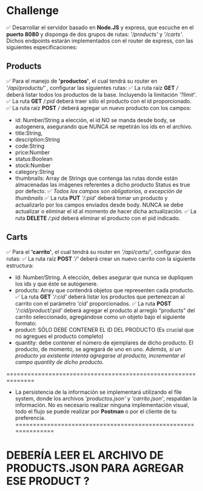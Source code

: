 # Challenge

✅ Desarrollar el servidor basado en **Node.JS** y express, que escuche en el **puerto 8080** y disponga de dos grupos de rutas: *'/products'* y *'/carts'*. Dichos endpoints estarán implementados con el router de express, con las siguientes especificaciones:

## Products

✅ Para el manejo de **'productos'**, el cual tendrá su router en *'/api/products/'* , configurar las siguientes rutas:
  ✅ La ruta raíz **GET** */* deberá listar todos los productos de la base. Incluyendo la limitación *'?limit'*.
  ✅ La ruta **GET** */:pid* deberá traer sólo el producto con el id proporcionado.
  ✅ La ruta raíz **POST** */* deberá agregar un nuevo producto con los campos:
  - id: Number/String a elección, el id NO se manda desde body, se autogenera, asegurando que NUNCA se repetirán los ids en el archivo.
  - title:String,
  - description:String
  - code:String
  - price:Number
  - status:Boolean
  - stock:Number
  - category:String
  - thumbnails: Array de Strings que contenga las rutas donde  están almacenadas las imágenes referentes a dicho producto Status es true por defecto.
  ✅  _Todos los campos son obligatorios, a excepción de thumbnails_
  ✅ La ruta **PUT** *'/:pid'* deberá tomar un producto y actualizarlo por los campos enviados desde body. NUNCA se debe actualizar o eliminar el id al momento de hacer dicha actualización.
  ✅ La ruta **DELETE** */:pid* deberá eliminar el producto con el pid indicado. 

## Carts

✅ Para el **'carrito'**, el cual tendrá su router en *'/api/carts/'*, configurar dos rutas:
  ✅ La ruta raíz **POST** *'/'* deberá crear un nuevo carrito con la siguiente estructura:
  - Id: Number/String. A elección, debes asegurar que nunca se dupliquen los ids y que éste se autogenere.
  - products: Array que contendrá objetos que representen cada producto.
  ✅ La ruta **GET** *'/:cid'* deberá listar los productos que pertenezcan al carrito con el parámetro *'cid'* proporcionados.
  ✅ La ruta **POST**  *'/:cid/product/:pid'* deberá agregar el producto al arreglo “products” del carrito seleccionado, agregándose como un objeto bajo el siguiente formato:
  - product: SÓLO DEBE CONTENER EL ID DEL PRODUCTO (Es crucial que no agregues el producto completo)
  - quantity: debe contener el número de ejemplares de dicho producto. El producto, de momento, se agregará de uno en uno.
  *Además, si un producto ya existente intenta agregarse al producto, incrementar el campo quantity de dicho producto.*

==============================================================
- La persistencia de la información se implementará utilizando el file system, donde los archivos *'productos.json'* y *'carrito.json'*, respaldan la información.
No es necesario realizar ninguna implementación visual, todo el flujo se puede realizar por **Postman** o por el cliente de tu preferencia.
==============================================================


# DEBERÍA LEER EL ARCHIVO DE PRODUCTS.JSON PARA AGREGAR ESE PRODUCT ?






